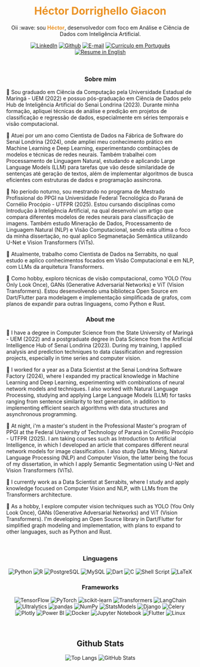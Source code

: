 <h1 align="center" style="color: #EB9326">Héctor Dorrighello Giacon</h1>

<p align="center">
Oii :wave: sou <b style="color: #EB9326">Héctor</b>, desenvolvedor com foco em Análise e Ciência de Dados com Inteligência Artificial.
</p>

<div align="center">

[![LinkedIn](https://img.shields.io/badge/LinkedIn-0077B5?style=for-the-badge&logo=linkedin&logoColor=white)](https://www.linkedin.com/in/hectordorrighellodev/)
[![Github](https://img.shields.io/badge/Github-000?style=for-the-badge&logo=Github&logoColor=fffff)](https://github.com/hdgiacon)
[![E-mail](https://img.shields.io/badge/Email-D14836?style=for-the-badge&logo=gmail&logoColor=white)](mailto:hectordorrighello@gmail.com)
[![Currículo em Português](https://img.shields.io/badge/Curr%C3%ADculo-PT-brightgreen?style=for-the-badge)](https://github.com/hdgiacon/curriculo_latex/blob/main/curriculum_vitae_hector.pdf)
[![Resume in English](https://img.shields.io/badge/Resume-EN-blue?style=for-the-badge)](https://github.com/hdgiacon/curriculo_latex/blob/english_curriculum/curriculum_vitae_hector.pdf)

</div>

&nbsp;

<h3 align=center>Sobre mim</h3>

🔹 Sou graduado em Ciência da Computação pela Universidade Estadual de Maringá - UEM (2022) e possuo pós-graduação em Ciência de Dados pelo Hub de Inteligência Artificial do Senai Londrina (2023). Durante minha formação, apliquei técnicas de análise e predição em projetos de classificação e regressão de dados, especialmente em séries temporais e visão computacional.

🔹 Atuei por um ano como Cientista de Dados na Fábrica de Software do Senai Londrina (2024), onde ampliei meu conhecimento prático em Machine Learning e Deep Learning, experimentando combinações de modelos e técnicas de redes neurais. Também trabalhei com Processamento de Linguagem Natural, estudando e aplicando Large Language Models (LLM) para tarefas que vão desde similaridade de sentenças até geração de textos, além de implementar algoritmos de busca eficientes com estruturas de dados e programação assíncrona.

🔹 No período noturno, sou mestrando no programa de Mestrado Profissional do PPGI na Universidade Federal Tecnológica do Paraná de Cornélio Procópio - UTFPR (2025). Estou cursando disciplinas como Introdução à Inteligência Artificial, na qual desenvolvi um artigo que compara diferentes modelos de redes neurais para classificação de imagens. Também estudo Mineração de Dados, Processamento de Linguagem Natural (NLP) e Visão Computacional, sendo esta ultima o foco da minha dissertação, no qual aplico Segmanetação Semântica utilizando U-Net e Vision Transformers (ViTs).

🔹 Atualmente, trabalho como Cientista de Dados na Serrabits, no qual estudo e aplico conhecimentos focados em Visão Computacional e em NLP, com LLMs da arquitetura Transformers.

🔹 Como hobby, exploro técnicas de visão computacional, como YOLO (You Only Look Once), GANs (Generative Adversarial Networks) e ViT (Vision Transformers). Estou desenvolvendo uma biblioteca Open Source em Dart/Flutter para modelagem e implementação simplificada de grafos, com planos de expandir para outras linguagens, como Python e Rust.

<h3 align=center>About me</h3>

🔹 I have a degree in Computer Science from the State University of Maringá - UEM (2022) and a postgraduate degree in Data Science from the Artificial Intelligence Hub of Senai Londrina (2023). During my training, I applied analysis and prediction techniques to data classification and regression projects, especially in time series and computer vision.

🔹 I worked for a year as a Data Scientist at the Senai Londrina Software Factory (2024), where I expanded my practical knowledge in Machine Learning and Deep Learning, experimenting with combinations of neural network models and techniques. I also worked with Natural Language Processing, studying and applying Large Language Models (LLM) for tasks ranging from sentence similarity to text generation, in addition to implementing efficient search algorithms with data structures and asynchronous programming.

🔹 At night, i'm a master's student in the Professional Master's program of PPGI at the Federal University of Technology of Paraná in Cornélio Procópio - UTFPR (2025). I am taking courses such as Introduction to Artificial Intelligence, in which I developed an article that compares different neural network models for image classification. I also study Data Mining, Natural Language Processing (NLP) and Computer Vision, the latter being the focus of my dissertation, in which I apply Semantic Segmentation using U-Net and Vision Transformers (ViTs).

🔹 I currently work as a Data Scientist at Serrabits, where I study and apply knowledge focused on Computer Vision and NLP, with LLMs from the Transformers architecture. 

🔹 As a hobby, I explore computer vision techniques such as YOLO (You Only Look Once), GANs (Generative Adversarial Networks) and ViT (Vision Transformers). I'm developing an Open Source library in Dart/Flutter for simplified graph modeling and implementation, with plans to expand to other languages, such as Python and Rust. 

&nbsp;

<h3 align="center"> Linguagens </h3>

<div align="center">

![Python](https://img.shields.io/badge/python-3670A0?style=for-the-badge&logo=python&logoColor=ffdd54)
![R](https://img.shields.io/badge/R-276DC3?style=for-the-badge&logo=r&logoColor=white)
![PostgreSQL](https://img.shields.io/badge/postgresql-%23336791.svg?style=for-the-badge&logo=postgresql&logoColor=white)
![MySQL](https://img.shields.io/badge/mysql-%234479A1.svg?style=for-the-badge&logo=mysql&logoColor=white)
![Dart](https://img.shields.io/badge/dart-%230175C2.svg?style=for-the-badge&logo=dart&logoColor=white)
![C](https://img.shields.io/badge/C-00599C?style=for-the-badge&logo=c&logoColor=white)
![Shell Script](https://img.shields.io/badge/shell_script-%23121011.svg?style=for-the-badge&logo=gnu-bash&logoColor=white)
![LaTeX](https://img.shields.io/badge/latex-%23008080.svg?style=for-the-badge&logo=latex&logoColor=white)

</div>

<h3 align="center"> Frameworks </h3>

<div align="center">

![TensorFlow](https://img.shields.io/badge/tensorflow-%23FF6F00.svg?style=for-the-badge&logo=tensorflow&logoColor=white)
![PyTorch](https://img.shields.io/badge/pytorch-%23EE4C2C.svg?style=for-the-badge&logo=pytorch&logoColor=white)
![scikit-learn](https://img.shields.io/badge/scikit--learn-%23F7931E.svg?style=for-the-badge&logo=scikit-learn&logoColor=white)
![Transformers](https://img.shields.io/badge/Transformers-%23FFDA44.svg?style=for-the-badge&logo=huggingface&logoColor=black)
![LangChain](https://img.shields.io/badge/LangChain-%230073B5.svg?style=for-the-badge&logo=google-gemini&logoColor=white)
![Ultralytics](https://img.shields.io/badge/Ultralytics-%23FFDD00.svg?style=for-the-badge&logo=ultralytics&logoColor=black)
![pandas](https://img.shields.io/badge/pandas-%23150458.svg?style=for-the-badge&logo=pandas&logoColor=white)
![NumPy](https://img.shields.io/badge/numpy-%23013243.svg?style=for-the-badge&logo=numpy&logoColor=white)
![StatsModels](https://img.shields.io/badge/StatsModels-%23117AC9.svg?style=for-the-badge&logo=python&logoColor=white)
![Django](https://img.shields.io/badge/django-%23092E20.svg?style=for-the-badge&logo=django&logoColor=white)
![Celery](https://img.shields.io/badge/celery-%2337814A.svg?style=for-the-badge&logo=celery&logoColor=white)
![Plotly](https://img.shields.io/badge/plotly-%233B4D98.svg?style=for-the-badge&logo=plotly&logoColor=white)
![Power BI](https://img.shields.io/badge/PowerBI-F2C811.svg?style=for-the-badge&logo=power-bi&logoColor=black)
![Docker](https://img.shields.io/badge/docker-%230db7ed.svg?style=for-the-badge&logo=docker&logoColor=white)
![Jupyter Notebook](https://img.shields.io/badge/jupyter-%23F37626.svg?style=for-the-badge&logo=jupyter&logoColor=white)
![Flutter](https://img.shields.io/badge/flutter-%2302569B.svg?style=for-the-badge&logo=flutter&logoColor=white)
![Linux](https://img.shields.io/badge/linux-%23000000.svg?style=for-the-badge&logo=linux&logoColor=white)

</div>

&nbsp;

<h2 align="center"> Github Stats </h2>

<div align="center">

![Top Langs](https://github-readme-stats-git-masterrstaa-rickstaa.vercel.app/api/top-langs/?username=hdgiacon&layout=donut&bg_color=353D41&border_color=123547&title_color=EB9326&text_color=FFF&)
![GitHub Stats](https://github-readme-stats.vercel.app/api?username=hdgiacon&theme=transparent&bg_color=353D41&border_color=123547&show_icons=true&icon_color=EB9326&title_color=EB9326&text_color=FFF&hide_title=true&hide=stars&rank_icon=github)

